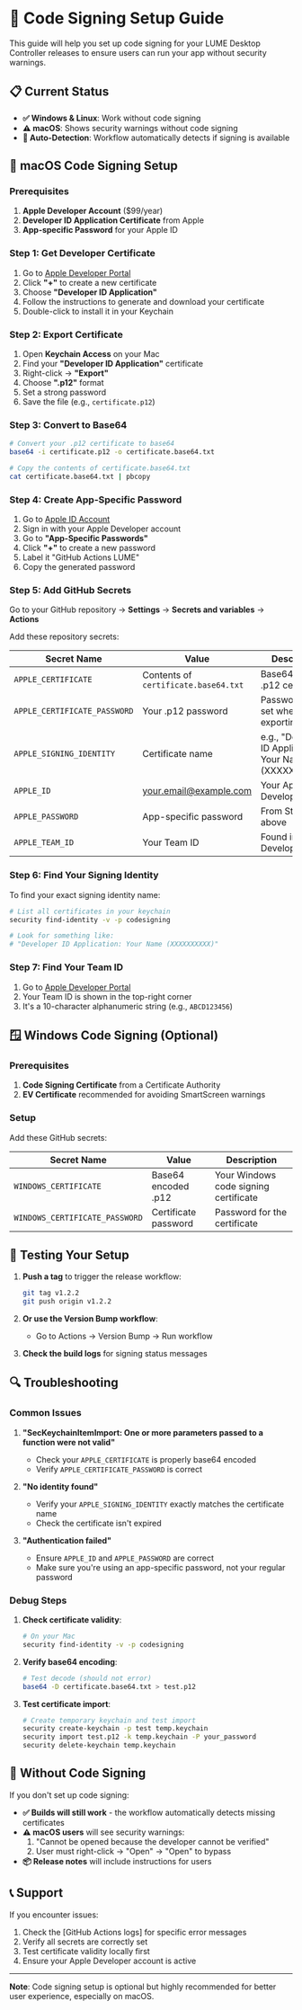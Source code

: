 # 🔐 Code Signing Setup Guide

This guide will help you set up code signing for your LUME Desktop Controller releases to ensure users can run your app without security warnings.

## 📋 Current Status

- **✅ Windows & Linux**: Work without code signing
- **⚠️ macOS**: Shows security warnings without code signing
- **🔧 Auto-Detection**: Workflow automatically detects if signing is available

## 🍎 macOS Code Signing Setup

### Prerequisites

1. **Apple Developer Account** ($99/year)
2. **Developer ID Application Certificate** from Apple
3. **App-specific Password** for your Apple ID

### Step 1: Get Developer Certificate

1. Go to [Apple Developer Portal](https://developer.apple.com/account/resources/certificates/list)
2. Click **"+"** to create a new certificate
3. Choose **"Developer ID Application"**
4. Follow the instructions to generate and download your certificate
5. Double-click to install it in your Keychain

### Step 2: Export Certificate

1. Open **Keychain Access** on your Mac
2. Find your **"Developer ID Application"** certificate
3. Right-click → **"Export"**
4. Choose **".p12"** format
5. Set a strong password
6. Save the file (e.g., `certificate.p12`)

### Step 3: Convert to Base64

```bash
# Convert your .p12 certificate to base64
base64 -i certificate.p12 -o certificate.base64.txt

# Copy the contents of certificate.base64.txt
cat certificate.base64.txt | pbcopy
```

### Step 4: Create App-Specific Password

1. Go to [Apple ID Account](https://appleid.apple.com/account/manage)
2. Sign in with your Apple Developer account
3. Go to **"App-Specific Passwords"**
4. Click **"+"** to create a new password
5. Label it "GitHub Actions LUME"
6. Copy the generated password

### Step 5: Add GitHub Secrets

Go to your GitHub repository → **Settings** → **Secrets and variables** → **Actions**

Add these repository secrets:

| Secret Name | Value | Description |
|-------------|--------|-------------|
| `APPLE_CERTIFICATE` | Contents of `certificate.base64.txt` | Base64 encoded .p12 certificate |
| `APPLE_CERTIFICATE_PASSWORD` | Your .p12 password | Password you set when exporting |
| `APPLE_SIGNING_IDENTITY` | Certificate name | e.g., "Developer ID Application: Your Name (XXXXXXXXXX)" |
| `APPLE_ID` | your.email@example.com | Your Apple Developer email |
| `APPLE_PASSWORD` | App-specific password | From Step 4 above |
| `APPLE_TEAM_ID` | Your Team ID | Found in Apple Developer Portal |

### Step 6: Find Your Signing Identity

To find your exact signing identity name:

```bash
# List all certificates in your keychain
security find-identity -v -p codesigning

# Look for something like:
# "Developer ID Application: Your Name (XXXXXXXXXX)"
```

### Step 7: Find Your Team ID

1. Go to [Apple Developer Portal](https://developer.apple.com/account/)
2. Your Team ID is shown in the top-right corner
3. It's a 10-character alphanumeric string (e.g., `ABCD123456`)

## 🪟 Windows Code Signing (Optional)

### Prerequisites

1. **Code Signing Certificate** from a Certificate Authority
2. **EV Certificate** recommended for avoiding SmartScreen warnings

### Setup

Add these GitHub secrets:

| Secret Name | Value | Description |
|-------------|--------|-------------|
| `WINDOWS_CERTIFICATE` | Base64 encoded .p12 | Your Windows code signing certificate |
| `WINDOWS_CERTIFICATE_PASSWORD` | Certificate password | Password for the certificate |

## 🧪 Testing Your Setup

1. **Push a tag** to trigger the release workflow:
   ```bash
   git tag v1.2.2
   git push origin v1.2.2
   ```

2. **Or use the Version Bump workflow**:
   - Go to Actions → Version Bump → Run workflow

3. **Check the build logs** for signing status messages

## 🔍 Troubleshooting

### Common Issues

1. **"SecKeychainItemImport: One or more parameters passed to a function were not valid"**
   - Check your `APPLE_CERTIFICATE` is properly base64 encoded
   - Verify `APPLE_CERTIFICATE_PASSWORD` is correct

2. **"No identity found"**
   - Verify your `APPLE_SIGNING_IDENTITY` exactly matches the certificate name
   - Check the certificate isn't expired

3. **"Authentication failed"**
   - Ensure `APPLE_ID` and `APPLE_PASSWORD` are correct
   - Make sure you're using an app-specific password, not your regular password

### Debug Steps

1. **Check certificate validity**:
   ```bash
   # On your Mac
   security find-identity -v -p codesigning
   ```

2. **Verify base64 encoding**:
   ```bash
   # Test decode (should not error)
   base64 -D certificate.base64.txt > test.p12
   ```

3. **Test certificate import**:
   ```bash
   # Create temporary keychain and test import
   security create-keychain -p test temp.keychain
   security import test.p12 -k temp.keychain -P your_password
   security delete-keychain temp.keychain
   ```

## 🎯 Without Code Signing

If you don't set up code signing:

- **✅ Builds will still work** - the workflow automatically detects missing certificates
- **⚠️ macOS users** will see security warnings:
  1. "Cannot be opened because the developer cannot be verified"
  2. User must right-click → "Open" → "Open" to bypass
- **📦 Release notes** will include instructions for users

## 📞 Support

If you encounter issues:

1. Check the [GitHub Actions logs] for specific error messages
2. Verify all secrets are correctly set
3. Test certificate validity locally first
4. Ensure your Apple Developer account is active

---

**Note**: Code signing setup is optional but highly recommended for better user experience, especially on macOS.